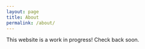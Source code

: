 ```yaml
---
layout: page
title: About
permalink: /about/
---
```


This website is a work in progress! Check back soon.

